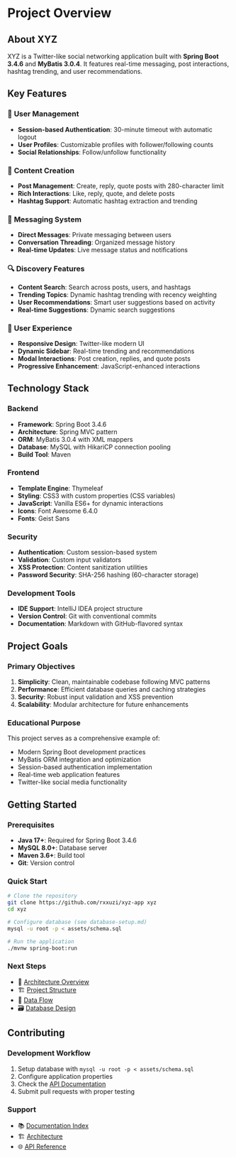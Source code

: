 # Project Overview

## About XYZ

XYZ is a Twitter-like social networking application built with **Spring Boot 3.4.6** and **MyBatis 3.0.4**. It features real-time messaging, post interactions, hashtag trending, and user recommendations.

## Key Features

### 🔐 **User Management**
- **Session-based Authentication**: 30-minute timeout with automatic logout
- **User Profiles**: Customizable profiles with follower/following counts
- **Social Relationships**: Follow/unfollow functionality

### 📝 **Content Creation**
- **Post Management**: Create, reply, quote posts with 280-character limit
- **Rich Interactions**: Like, reply, quote, and delete posts
- **Hashtag Support**: Automatic hashtag extraction and trending

### 💬 **Messaging System**
- **Direct Messages**: Private messaging between users
- **Conversation Threading**: Organized message history
- **Real-time Updates**: Live message status and notifications

### 🔍 **Discovery Features**
- **Content Search**: Search across posts, users, and hashtags
- **Trending Topics**: Dynamic hashtag trending with recency weighting
- **User Recommendations**: Smart user suggestions based on activity
- **Real-time Suggestions**: Dynamic search suggestions

### 🎨 **User Experience**
- **Responsive Design**: Twitter-like modern UI
- **Dynamic Sidebar**: Real-time trending and recommendations
- **Modal Interactions**: Post creation, replies, and quote posts
- **Progressive Enhancement**: JavaScript-enhanced interactions

## Technology Stack

### Backend
- **Framework**: Spring Boot 3.4.6
- **Architecture**: Spring MVC pattern
- **ORM**: MyBatis 3.0.4 with XML mappers
- **Database**: MySQL with HikariCP connection pooling
- **Build Tool**: Maven

### Frontend
- **Template Engine**: Thymeleaf
- **Styling**: CSS3 with custom properties (CSS variables)
- **JavaScript**: Vanilla ES6+ for dynamic interactions
- **Icons**: Font Awesome 6.4.0
- **Fonts**: Geist Sans

### Security
- **Authentication**: Custom session-based system
- **Validation**: Custom input validators
- **XSS Protection**: Content sanitization utilities
- **Password Security**: SHA-256 hashing (60-character storage)

### Development Tools
- **IDE Support**: IntelliJ IDEA project structure
- **Version Control**: Git with conventional commits
- **Documentation**: Markdown with GitHub-flavored syntax

## Project Goals

### Primary Objectives
1. **Simplicity**: Clean, maintainable codebase following MVC patterns
2. **Performance**: Efficient database queries and caching strategies
3. **Security**: Robust input validation and XSS prevention
4. **Scalability**: Modular architecture for future enhancements

### Educational Purpose
This project serves as a comprehensive example of:
- Modern Spring Boot development practices
- MyBatis ORM integration and optimization
- Session-based authentication implementation
- Real-time web application features
- Twitter-like social media functionality

## Getting Started

### Prerequisites
- **Java 17+**: Required for Spring Boot 3.4.6
- **MySQL 8.0+**: Database server
- **Maven 3.6+**: Build tool
- **Git**: Version control

### Quick Start
```bash
# Clone the repository
git clone https://github.com/rxxuzi/xyz-app xyz
cd xyz

# Configure database (see database-setup.md)
mysql -u root -p < assets/schema.sql

# Run the application
./mvnw spring-boot:run
```

### Next Steps
- 📖 [Architecture Overview](02-architecture.md)
- 🏗️ [Project Structure](03-project-structure.md)
- 🔄 [Data Flow](04-data-flow.md)
- 🗃️ [Database Design](06-database-design.md)

## Contributing

### Development Workflow
1. Setup database with `mysql -u root -p < assets/schema.sql`
2. Configure application properties
3. Check the [API Documentation](07-api-documentation.md)
4. Submit pull requests with proper testing

### Support
- 📚 [Documentation Index](README.md)
- 🏗️ [Architecture](02-architecture.md)
- 🌐 [API Reference](07-api-documentation.md)
